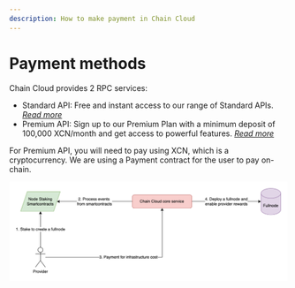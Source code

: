 ```yaml
---
description: How to make payment in Chain Cloud
---
```


# Payment methods

Chain Cloud provides 2 RPC services:

* Standard API: Free and instant access to our range of Standard APIs. [_Read more_](../rpc-services/standard-api.md)
* Premium API: Sign up to our Premium Plan with a minimum deposit of 100,000 XCN/month and get access to powerful features. [_Read more_](../rpc-services/premium-api/premium-api.md)

For Premium API, you will need to pay using XCN, which is a cryptocurrency. We are using a Payment contract for the user to pay on-chain.&#x20;

![Staking and make payment to deploy a fullnode](../../../static/img/staking-and-payment.png)
